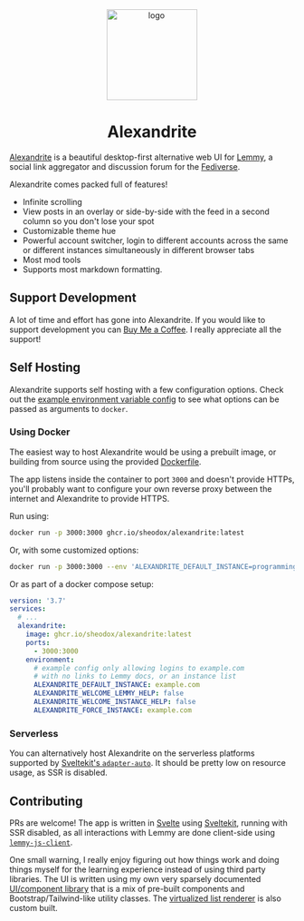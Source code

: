 <div align="center">
	<img src="static/logo.svg?sanitize=true" width="160" height="160" alt="logo">
	<h1>Alexandrite</h1>
</div>

[Alexandrite](https://alexandrite.app/) is a beautiful desktop-first alternative web UI for [Lemmy](https://join-lemmy.org/), a social link aggregator and discussion forum for the [Fediverse](https://simple.wikipedia.org/wiki/Fediverse).

Alexandrite comes packed full of features!

- Infinite scrolling
- View posts in an overlay or side-by-side with the feed in a second column so you don't lose your spot
- Customizable theme hue
- Powerful account switcher, login to different accounts across the same or different instances simultaneously in different browser tabs
- Most mod tools
- Supports most markdown formatting.

## Support Development

A lot of time and effort has gone into Alexandrite. If you would like to support development you can [Buy Me a Coffee](https://www.buymeacoffee.com/sheodox). I really appreciate all the support!

## Self Hosting

Alexandrite supports self hosting with a few configuration options. Check out the [example environment variable config](.env.example) to see what options can be passed as arguments to `docker`.

### Using Docker

The easiest way to host Alexandrite would be using a prebuilt image, or building from source using the provided [Dockerfile](Dockerfile).

The app listens inside the container to port `3000` and doesn't provide HTTPs, you'll probably want to configure your own reverse proxy between the internet and Alexandrite to provide HTTPS.

Run using:

```bash
docker run -p 3000:3000 ghcr.io/sheodox/alexandrite:latest
```

Or, with some customized options:

```bash
docker run -p 3000:3000 --env 'ALEXANDRITE_DEFAULT_INSTANCE=programming.dev' ghcr.io/sheodox/alexandrite:latest
```

Or as part of a docker compose setup:

```yaml
version: '3.7'
services:
  # ...
  alexandrite:
    image: ghcr.io/sheodox/alexandrite:latest
    ports:
      - 3000:3000
    environment:
      # example config only allowing logins to example.com
      # with no links to Lemmy docs, or an instance list
      ALEXANDRITE_DEFAULT_INSTANCE: example.com
      ALEXANDRITE_WELCOME_LEMMY_HELP: false
      ALEXANDRITE_WELCOME_INSTANCE_HELP: false
      ALEXANDRITE_FORCE_INSTANCE: example.com
```

### Serverless

You can alternatively host Alexandrite on the serverless platforms supported by [Sveltekit's `adapter-auto`](https://kit.svelte.dev/docs/adapter-auto). It should be pretty low on resource usage, as SSR is disabled.

## Contributing

PRs are welcome! The app is written in [Svelte](https://svelte.dev/) using [Sveltekit](https://kit.svelte.dev/), running with SSR disabled, as all interactions with Lemmy are done client-side using [`lemmy-js-client`](https://github.com/LemmyNet/lemmy-js-client).

One small warning, I really enjoy figuring out how things work and doing things myself for the learning experience instead of using third party libraries. The UI is written using my own very sparsely documented [UI/component library](https://github.com/sheodox/sheodox-ui) that is a mix of pre-built components and Bootstrap/Tailwind-like utility classes. The [virtualized list renderer](src/lib/VirtualFeed.svelte) is also custom built.

